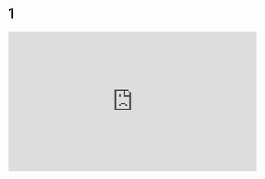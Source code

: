 # 1

<div style="width: 100%;"><div style="position: relative; padding-bottom: 56.25%; padding-top: 0; height: 0;"><iframe title="Co-enseignement Commerce/Vente-Maths/Sciences" frameborder="0" width="1200" height="675" style="position: absolute; top: 0; left: 0; width: 100%; height: 100%;" src="https://view.genially.com/66d197e12cf634010c8c1a85" type="text/html" allowscriptaccess="always" allowfullscreen="true" scrolling="yes" allownetworking="all"></iframe> </div> </div>

<!--

# Séquence 1

## Séance 1

[Seance-1](https://ecmorlaix-my.sharepoint.com/:w:/g/personal/mickael_le-coz_ecmorlaix_fr/EcsywXri6KJIrp4xwbcf3ogBSiXMBQZAJ7_mCP8pn8V7Xg?e=quyjq1){:target="_blank"}


## Séance 2

??? example "Seance 2"
    ![[AP1.png]]


## Séance 3

??? example "Seance 3"
    ![[5891692D-933E-406F-8327-325C8AF45E88.jpeg]]

## Séance 4

![[SuiviProspection.jpg]]

[Fichier_Excel_a_completer](https://ecmorlaix-my.sharepoint.com/:x:/g/personal/mickael_le-coz_ecmorlaix_fr/EepcXLIEMXRCuDj8N5EtE6gBMCYh-QiozYMj_VkMOkdThw?e=dH3HQS){:target="_blank"}

-->
